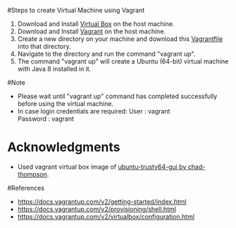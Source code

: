 #Steps to create Virtual Machine using Vagrant
1. Download and Install [Virtual Box](https://www.virtualbox.org/wiki/Downloads) on the host machine.
2. Download and Install [Vagrant](https://www.vagrantup.com/downloads.html) on the host machine.
3. Create a new directory on your machine and download this [Vagrantfile](https://github.com/SoftwareEngineeringToolDemos/ICSE-2012-EVOSS/blob/master/build-vm/Vagrantfile) into that directory.
4. Navigate to the directory and run the command "vagrant up".
5. The command "vagrant up" will create a Ubuntu (64-bit) virtual machine with Java 8 installed in it.

#Note
* Please wait until "vagrant up" command has completed successfully before using the virtual machine.
* In case login credentials are required:
User     : vagrant</br>
Password : vagrant 

# Acknowledgments
* Used vagrant virtual box image of [ubuntu-trusty64-gui by chad-thompson](https://atlas.hashicorp.com/chad-thompson/boxes/ubuntu-trusty64-gui).

#References
* https://docs.vagrantup.com/v2/getting-started/index.html
* https://docs.vagrantup.com/v2/provisioning/shell.html 
* https://docs.vagrantup.com/v2/virtualbox/configuration.html

